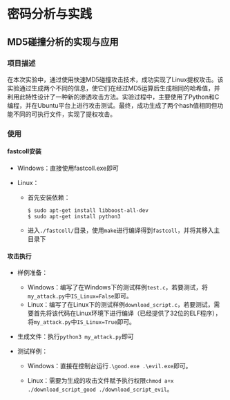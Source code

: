 # 密码分析与实践

## MD5碰撞分析的实现与应用

### 项目描述

在本次实验中，通过使用快速MD5碰撞攻击技术，成功实现了Linux提权攻击。该实验通过生成两个不同的信息，使它们在经过MD5运算后生成相同的哈希值，并利用此特性设计了一种新的渗透攻击方法。实验过程中，主要使用了Python和C编程，并在Ubuntu平台上进行攻击测试。最终，成功生成了两个hash值相同但功能不同的可执行文件，实现了提权攻击。

### 使用

#### fastcoll安装

- Windows：直接使用fastcoll.exe即可

- Linux：

  - 首先安装依赖：

    ```
    $ sudo apt-get install libboost-all-dev
    $ sudo apt-get install python3
    ```

  - 进入`./fastcoll/`目录，使用`make`进行编译得到`fastcoll`，并将其移入主目录下

#### 攻击执行

- 样例准备：

  - Windows：编写了在Windows下的测试样例`test.c`，若要测试，将`my_attack.py`中`IS_Linux=False`即可。
  - Linux：编写了在Linux下的测试样例`download_script.c`，若要测试，需要首先将该代码在Linux环境下进行编译（已经提供了32位的ELF程序），将`my_attack.py`中`IS_Linux=True`即可。

- 生成文件：执行`python3 my_attack.py`即可

- 测试样例：

  - Windows：直接在控制台运行`.\good.exe .\evil.exe`即可。

  - Linux：需要为生成的攻击文件赋予执行权限`chmod a+x ./download_script_good ./download_script_evil`。

    

